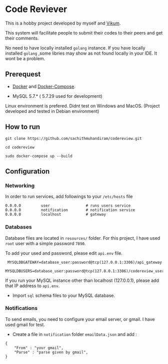 # Code Reviever 

This is a hobby project developed by myself and [Vikum](https://www.linkedin.com/in/vikum-dheemantha-b2449a146/).

This system will facilitate people to submit their codes to their peers and get their comments.

No need to have locally installed `golang` instance. If you have locally installed `golang` ,some libries may show as not found locally in your IDE. It wont be a problem. 

## Prerequest

* [Docker](https://www.docker.com/) and [Docker-Compose](https://docs.docker.com/compose/).

* MySQL 5.7.* ( 5.7.29 used for development)

Linux environment is prefered. Didnt test on Windows and MacOS. (Project developed and tested in Debian environment)

## How to run

`git clone https://github.com/sachithmuhandiram/codereview.git`

`cd codereview`

`sudo docker-compose up --build`


## Configuration

### Networking

In order to run services, add followings to your `/etc/hosts` file 
```
0.0.0.0         user                # runs users service
0.0.0.0         notification        # notification service
0.0.0.0         localhost           # gateway
```

### Databases

Database files are located in `resources/` folder. For this project, I have used `root` user with a simple password `7890`. 

To add your used and password, please edit `api.env` file.

```
 MYSQLDBGATEWAY=database_user:password@tcp(127.0.0.1:3306)/api_gateway
 MYSQLDBUSERS=database_user:password@tcp(127.0.0.1:3306)/codereview_users
```

If you run your MySQL instance other than localhost (127.0.0.1), please add that IP address to `api.env`.

* Import `sql` schema files to your MySQL database.

### Notifications

To send emails, you need to configure your email server, or gmail. I have used gmail for test.

* Create a file in `notification` folder `emailData.json` and add :

```
{
    "From" : "your gmail",
    "Parse" : "parse given by gmail",
}
```